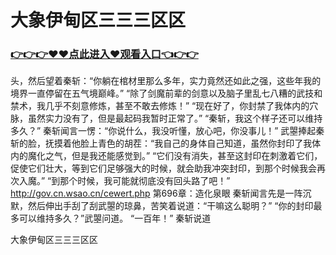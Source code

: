 # 大象伊甸区三三三区区

### <a href="https://github.com/baofx/laka/issues/1">👉👉👉♥♥点此进入♥观看入口👈👉👉</a>
头，然后望着秦斩：“你躺在棺材里那么多年，实力竟然还如此之强，这些年我的境界一直停留在五气境巅峰。”
    “除了剑魔前辈的剑意以及脑子里乱七八糟的武技和禁术，我几乎不刻意修炼，甚至不敢去修炼！”
    “现在好了，你封禁了我体内的穴脉，虽然实力没有了，但是最起码我暂时正常了。”
    “秦斩，我这个样子还可以维持多久？”
    秦斩闻言一愣：“你说什么，我没听懂，放心吧，你没事儿！”
    武曌捧起秦斩的脸，抚摸着他脸上青色的胡茬：“我自己的身体自己知道，虽然你封印了我体内的魔化之气，但是我还能感觉到。”
    “它们没有消失，甚至这封印在刺激着它们，促使它们壮大，等到它们足够强大的时候，就会助我冲突封印，到那个时候我会再次入魔。”
    “到那个时候，我可能就彻底没有回头路了吧！”
http://gov.cn.wsao.cn/cewert.php
第696章：造化泉眼
    秦斩闻言先是一阵沉默，然后伸出手刮了刮武曌的琼鼻，苦笑着说道：“干嘛这么聪明？”
    “你的封印最多可以维持多久？”武曌问道。
    “一百年！”
    秦斩说道

大象伊甸区三三三区区
